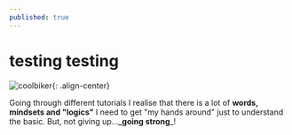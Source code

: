 ```yaml
---
published: true
---
```

# testing testing

![coolbiker]({{site.baseurl}}/assets/images/Cool_bikerlady.jpg){: .align-center}

Going through different tutorials I realise that there is a lot of **words, mindsets and "logics"** I need to get "my hands around" just to understand the basic. But, not giving up...**_going strong**_!
